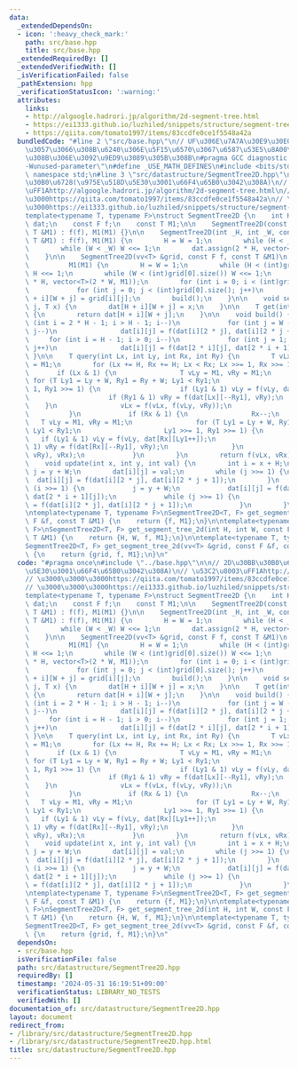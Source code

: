 ```yaml
---
data:
  _extendedDependsOn:
  - icon: ':heavy_check_mark:'
    path: src/base.hpp
    title: src/base.hpp
  _extendedRequiredBy: []
  _extendedVerifiedWith: []
  _isVerificationFailed: false
  _pathExtension: hpp
  _verificationStatusIcon: ':warning:'
  attributes:
    links:
    - http://algoogle.hadrori.jp/algorithm/2d-segment-tree.html
    - https://ei1333.github.io/luzhiled/snippets/structure/segment-tree.html
    - https://qiita.com/tomato1997/items/83ccdfe0ce1f5548a42a
  bundledCode: "#line 2 \"src/base.hpp\"\n// UF\u306E\u7A7A\u30E9\u30E0\u30C0\u6E21\
    \u3057\u3066\u308B\u6240\u306E\u5F15\u6570\u3067\u6587\u53E5\u8A00\u308F\u308C\
    \u308B\u306E\u3092\u9ED9\u3089\u305B\u308B\n#pragma GCC diagnostic ignored \"\
    -Wunused-parameter\"\n#define _USE_MATH_DEFINES\n#include <bits/stdc++.h>\nusing\
    \ namespace std;\n#line 3 \"src/datastructure/SegmentTree2D.hpp\"\n\n// 2D\u30BB\
    \u30B0\u6728(\u975E\u518D\u5E30\u3001\u66F4\u65B0\u3042\u308A)\n// \u53C2\u8003\
    \uFF1Ahttp://algoogle.hadrori.jp/algorithm/2d-segment-tree.html\n// \u3000\u3000\
    \u3000https://qiita.com/tomato1997/items/83ccdfe0ce1f5548a42a\n// \u3000\u3000\
    \u3000https://ei1333.github.io/luzhiled/snippets/structure/segment-tree.html\n\
    template<typename T, typename F>\nstruct SegmentTree2D {\n    int H, W;\n    vv<T>\
    \ dat;\n    const F f;\n    const T M1;\n\n    SegmentTree2D(const F f, const\
    \ T &M1) : f(f), M1(M1) {}\n\n    SegmentTree2D(int _H, int _W, const F f, const\
    \ T &M1) : f(f), M1(M1) {\n        H = W = 1;\n        while (H < _H) H <<= 1;\n\
    \        while (W < _W) W <<= 1;\n        dat.assign(2 * H, vector<T>(2 * W, M1));\n\
    \    }\n\n    SegmentTree2D(vv<T> &grid, const F f, const T &M1)\n        : f(f),\n\
    \          M1(M1) {\n        H = W = 1;\n        while (H < (int)grid.size())\
    \ H <<= 1;\n        while (W < (int)grid[0].size()) W <<= 1;\n        dat.assign(2\
    \ * H, vector<T>(2 * W, M1));\n        for (int i = 0; i < (int)grid.size(); i++)\n\
    \            for (int j = 0; j < (int)grid[0].size(); j++)\n                dat[H\
    \ + i][W + j] = grid[i][j];\n        build();\n    }\n\n    void set(int i, int\
    \ j, T x) {\n        dat[H + i][W + j] = x;\n    }\n\n    T get(int i, int j)\
    \ {\n        return dat[H + i][W + j];\n    }\n\n    void build() {\n        for\
    \ (int i = 2 * H - 1; i > H - 1; i--)\n            for (int j = W - 1; j > 0;\
    \ j--)\n                dat[i][j] = f(dat[i][2 * j], dat[i][2 * j + 1]);\n   \
    \     for (int i = H - 1; i > 0; i--)\n            for (int j = 1; j < 2 * W;\
    \ j++)\n                dat[i][j] = f(dat[2 * i][j], dat[2 * i + 1][j]);\n   \
    \ }\n\n    T query(int Lx, int Ly, int Rx, int Ry) {\n        T vLx = M1, vRx\
    \ = M1;\n        for (Lx += H, Rx += H; Lx < Rx; Lx >>= 1, Rx >>= 1) {\n     \
    \       if (Lx & 1) {\n                T vLy = M1, vRy = M1;\n               \
    \ for (T Ly1 = Ly + W, Ry1 = Ry + W; Ly1 < Ry1;\n                     Ly1 >>=\
    \ 1, Ry1 >>= 1) {\n                    if (Ly1 & 1) vLy = f(vLy, dat[Lx][Ly1++]);\n\
    \                    if (Ry1 & 1) vRy = f(dat[Lx][--Ry1], vRy);\n            \
    \    }\n                vLx = f(vLx, f(vLy, vRy));\n                Lx++;\n  \
    \          }\n            if (Rx & 1) {\n                Rx--;\n             \
    \   T vLy = M1, vRy = M1;\n                for (T Ly1 = Ly + W, Ry1 = Ry + W;\
    \ Ly1 < Ry1;\n                     Ly1 >>= 1, Ry1 >>= 1) {\n                 \
    \   if (Ly1 & 1) vLy = f(vLy, dat[Rx][Ly1++]);\n                    if (Ry1 &\
    \ 1) vRy = f(dat[Rx][--Ry1], vRy);\n                }\n                vRx = f(f(vLy,\
    \ vRy), vRx);\n            }\n        }\n        return f(vLx, vRx);\n    }\n\n\
    \    void update(int x, int y, int val) {\n        int i = x + H;\n        int\
    \ j = y + W;\n        dat[i][j] = val;\n        while (j >>= 1) {\n          \
    \  dat[i][j] = f(dat[i][2 * j], dat[i][2 * j + 1]);\n        }\n        while\
    \ (i >>= 1) {\n            j = y + W;\n            dat[i][j] = f(dat[2 * i][j],\
    \ dat[2 * i + 1][j]);\n            while (j >>= 1) {\n                dat[i][j]\
    \ = f(dat[i][2 * j], dat[i][2 * j + 1]);\n            }\n        }\n    }\n};\n\
    \ntemplate<typename T, typename F>\nSegmentTree2D<T, F> get_segment_tree_2d(const\
    \ F &f, const T &M1) {\n    return {f, M1};\n}\n\ntemplate<typename T, typename\
    \ F>\nSegmentTree2D<T, F> get_segment_tree_2d(int H, int W, const F &f, const\
    \ T &M1) {\n    return {H, W, f, M1};\n}\n\ntemplate<typename T, typename F>\n\
    SegmentTree2D<T, F> get_segment_tree_2d(vv<T> &grid, const F &f, const T &M1)\
    \ {\n    return {grid, f, M1};\n}\n"
  code: "#pragma once\n#include \"../base.hpp\"\n\n// 2D\u30BB\u30B0\u6728(\u975E\u518D\
    \u5E30\u3001\u66F4\u65B0\u3042\u308A)\n// \u53C2\u8003\uFF1Ahttp://algoogle.hadrori.jp/algorithm/2d-segment-tree.html\n\
    // \u3000\u3000\u3000https://qiita.com/tomato1997/items/83ccdfe0ce1f5548a42a\n\
    // \u3000\u3000\u3000https://ei1333.github.io/luzhiled/snippets/structure/segment-tree.html\n\
    template<typename T, typename F>\nstruct SegmentTree2D {\n    int H, W;\n    vv<T>\
    \ dat;\n    const F f;\n    const T M1;\n\n    SegmentTree2D(const F f, const\
    \ T &M1) : f(f), M1(M1) {}\n\n    SegmentTree2D(int _H, int _W, const F f, const\
    \ T &M1) : f(f), M1(M1) {\n        H = W = 1;\n        while (H < _H) H <<= 1;\n\
    \        while (W < _W) W <<= 1;\n        dat.assign(2 * H, vector<T>(2 * W, M1));\n\
    \    }\n\n    SegmentTree2D(vv<T> &grid, const F f, const T &M1)\n        : f(f),\n\
    \          M1(M1) {\n        H = W = 1;\n        while (H < (int)grid.size())\
    \ H <<= 1;\n        while (W < (int)grid[0].size()) W <<= 1;\n        dat.assign(2\
    \ * H, vector<T>(2 * W, M1));\n        for (int i = 0; i < (int)grid.size(); i++)\n\
    \            for (int j = 0; j < (int)grid[0].size(); j++)\n                dat[H\
    \ + i][W + j] = grid[i][j];\n        build();\n    }\n\n    void set(int i, int\
    \ j, T x) {\n        dat[H + i][W + j] = x;\n    }\n\n    T get(int i, int j)\
    \ {\n        return dat[H + i][W + j];\n    }\n\n    void build() {\n        for\
    \ (int i = 2 * H - 1; i > H - 1; i--)\n            for (int j = W - 1; j > 0;\
    \ j--)\n                dat[i][j] = f(dat[i][2 * j], dat[i][2 * j + 1]);\n   \
    \     for (int i = H - 1; i > 0; i--)\n            for (int j = 1; j < 2 * W;\
    \ j++)\n                dat[i][j] = f(dat[2 * i][j], dat[2 * i + 1][j]);\n   \
    \ }\n\n    T query(int Lx, int Ly, int Rx, int Ry) {\n        T vLx = M1, vRx\
    \ = M1;\n        for (Lx += H, Rx += H; Lx < Rx; Lx >>= 1, Rx >>= 1) {\n     \
    \       if (Lx & 1) {\n                T vLy = M1, vRy = M1;\n               \
    \ for (T Ly1 = Ly + W, Ry1 = Ry + W; Ly1 < Ry1;\n                     Ly1 >>=\
    \ 1, Ry1 >>= 1) {\n                    if (Ly1 & 1) vLy = f(vLy, dat[Lx][Ly1++]);\n\
    \                    if (Ry1 & 1) vRy = f(dat[Lx][--Ry1], vRy);\n            \
    \    }\n                vLx = f(vLx, f(vLy, vRy));\n                Lx++;\n  \
    \          }\n            if (Rx & 1) {\n                Rx--;\n             \
    \   T vLy = M1, vRy = M1;\n                for (T Ly1 = Ly + W, Ry1 = Ry + W;\
    \ Ly1 < Ry1;\n                     Ly1 >>= 1, Ry1 >>= 1) {\n                 \
    \   if (Ly1 & 1) vLy = f(vLy, dat[Rx][Ly1++]);\n                    if (Ry1 &\
    \ 1) vRy = f(dat[Rx][--Ry1], vRy);\n                }\n                vRx = f(f(vLy,\
    \ vRy), vRx);\n            }\n        }\n        return f(vLx, vRx);\n    }\n\n\
    \    void update(int x, int y, int val) {\n        int i = x + H;\n        int\
    \ j = y + W;\n        dat[i][j] = val;\n        while (j >>= 1) {\n          \
    \  dat[i][j] = f(dat[i][2 * j], dat[i][2 * j + 1]);\n        }\n        while\
    \ (i >>= 1) {\n            j = y + W;\n            dat[i][j] = f(dat[2 * i][j],\
    \ dat[2 * i + 1][j]);\n            while (j >>= 1) {\n                dat[i][j]\
    \ = f(dat[i][2 * j], dat[i][2 * j + 1]);\n            }\n        }\n    }\n};\n\
    \ntemplate<typename T, typename F>\nSegmentTree2D<T, F> get_segment_tree_2d(const\
    \ F &f, const T &M1) {\n    return {f, M1};\n}\n\ntemplate<typename T, typename\
    \ F>\nSegmentTree2D<T, F> get_segment_tree_2d(int H, int W, const F &f, const\
    \ T &M1) {\n    return {H, W, f, M1};\n}\n\ntemplate<typename T, typename F>\n\
    SegmentTree2D<T, F> get_segment_tree_2d(vv<T> &grid, const F &f, const T &M1)\
    \ {\n    return {grid, f, M1};\n}\n"
  dependsOn:
  - src/base.hpp
  isVerificationFile: false
  path: src/datastructure/SegmentTree2D.hpp
  requiredBy: []
  timestamp: '2024-05-31 16:19:51+09:00'
  verificationStatus: LIBRARY_NO_TESTS
  verifiedWith: []
documentation_of: src/datastructure/SegmentTree2D.hpp
layout: document
redirect_from:
- /library/src/datastructure/SegmentTree2D.hpp
- /library/src/datastructure/SegmentTree2D.hpp.html
title: src/datastructure/SegmentTree2D.hpp
---
```

